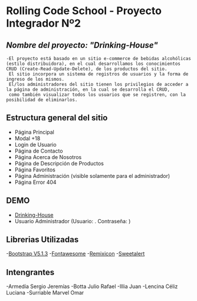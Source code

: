 # **Rolling Code School - Proyecto Integrador Nº2**

## ***Nombre del proyecto: "Drinking-House"***
	-El proyecto está basado en un sitio e-commerce de bebidas alcohólicas (estilo distribuidora), en el cual desarrollamos los conocimientos CRUD (Create-Read-Update-Delete), de los productos del sitio. 
	 El sitio incorpora un sistema de registros de usuarios y la forma de ingreso de los mismos.
	 El/los administradores del sitio tienen los privilegios de acceder a la página de administración, en la cual se desarrolla el CRUD, 
	 como también visualizar todos los usuarios que se registren, con la posibilidad de eliminarlos.

## **Estructura general del sitio**
   - Página Principal
   - Modal +18
   - Login de Usuario
   - Página de Contacto
   - Página Acerca de Nosotros
   - Página de Descripción de Productos
   - Página Favoritos
   - Página Administración (visible solamente para el administrador)
   - Página Error 404

## **DEMO**
   - [Drinking-House]()
   - Usuario Administrador (Usuario: . Contraseña: )

## **Librerias Utilizadas**
   -[Bootstrap V5.1.3](https://getbootstrap.com/)
   -[Fontawesome](https://fontawesome.com/)
   -[Remixicon](https://remixicon.com/)
   -[Sweetalert](https://sweetalert2.github.io/)

## **Intengrantes**
   -Armedía Sergio Jeremías
   -Botta Julio Rafael
   -Illia Juan
   -Lencina Céliz Luciana
   -Surriable Marvel Omar